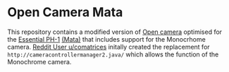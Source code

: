 # Open Camera Mata
This repository contains a modified version of [Open camera](https://opencamera.org.uk/) optimised for the [Essential PH-1](https://en.wikipedia.org/wiki/Essential_Phone) [(Mata)](https://github.com/EssentialOpenSource/device_essential_mata) that includes support for the Monocrhome camera. [Reddit User u/comatrices](https://www.reddit.com/user/comatrices) initally created the replacement for `http://cameracontrollermanager2.java/` which allows the function of the Monochrome camera.
